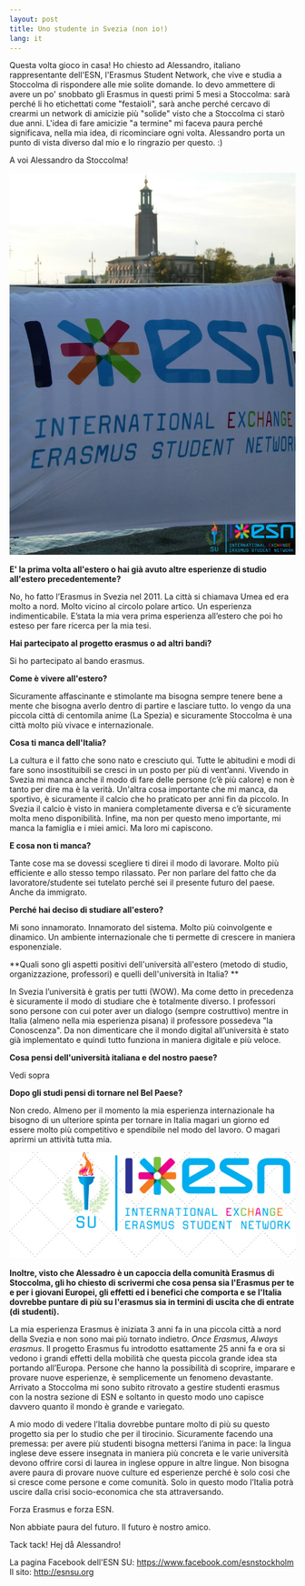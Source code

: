 ```yaml
---
layout: post
title: Uno studente in Svezia (non io!)
lang: it
---
```


Questa volta gioco in casa! Ho chiesto ad Alessandro, italiano rappresentante dell'ESN, l'Erasmus Student Network, che vive e studia a Stoccolma di rispondere alle mie solite domande. Io devo ammettere di avere un po' snobbato gli Erasmus in questi primi 5 mesi a Stoccolma: sar&agrave; perch&eacute; li ho etichettati come "festaioli", sar&agrave; anche perch&eacute; cercavo di crearmi un network di amicizie pi&ugrave; "solide" visto che a Stoccolma ci star&ograve; due anni. L'idea di fare amicizie "a termine" mi faceva paura perch&eacute; significava, nella mia idea, di ricominciare ogni volta. Alessandro porta un punto di vista diverso dal mio e lo ringrazio per questo. :)

A voi Alessandro da Stoccolma!

<img src="../src/images/wp/2014/12/1264314_1501691013424872_6006997157552810341_o.jpg" alt="Foto presa dalla pagina Facebook dell'ESN SU." />

**E' la prima volta all'estero o hai gi&agrave; avuto altre esperienze di studio all'estero precedentemente?**

No, ho fatto l&rsquo;Erasmus in Svezia nel 2011. La citt&agrave; si chiamava Umea ed era molto a nord. Molto vicino al circolo polare artico. Un esperienza indimenticabile. E&rsquo;stata la mia vera prima esperienza all&rsquo;estero che poi ho esteso per fare ricerca per la mia tesi.

**Hai partecipato al progetto erasmus o ad altri bandi?**

Si ho partecipato al bando erasmus.

**Come &egrave; vivere all'estero?**

Sicuramente affascinante e stimolante ma bisogna sempre tenere bene a mente che bisogna averlo dentro di partire e lasciare tutto. Io vengo da una piccola citt&agrave; di centomila anime (La Spezia) e sicuramente Stoccolma &egrave; una citt&agrave; molto pi&ugrave; vivace e internazionale.

**Cosa ti manca dell'Italia?**

La cultura e il fatto che sono nato e cresciuto qui. Tutte le abitudini e modi di fare sono insostituibili se cresci in un posto per pi&ugrave; di vent&rsquo;anni. Vivendo in Svezia mi manca anche il modo di fare delle persone (c&rsquo;&egrave; pi&ugrave; calore) e non &egrave; tanto per dire ma &egrave; la verit&agrave;. Un'altra cosa importante che mi manca, da sportivo, &egrave; sicuramente il calcio che ho praticato per anni fin da piccolo. In Svezia il calcio &egrave; visto in maniera completamente diversa e c&rsquo;&egrave; sicuramente molta meno disponibilit&agrave;. Infine, ma non per questo meno importante, mi manca la famiglia e i miei amici. Ma loro mi capiscono.

**E cosa non ti manca?**

Tante cose ma se dovessi scegliere ti direi il modo di lavorare. Molto pi&ugrave; efficiente e allo stesso tempo rilassato. Per non parlare del fatto che da lavoratore/studente sei tutelato perch&eacute; sei il presente futuro del paese. Anche da immigrato.

**Perch&eacute; hai deciso di studiare all'estero?**

Mi sono innamorato. Innamorato del sistema. Molto pi&ugrave; coinvolgente e dinamico. Un ambiente internazionale che ti permette di crescere in maniera esponenziale.

**Quali sono gli aspetti positivi dell'universit&agrave; all'estero (metodo di studio, organizzazione, professori) e quelli dell'universit&agrave; in Italia? **

In Svezia l&rsquo;universit&agrave; &egrave; gratis per tutti (WOW). Ma come detto in precedenza &egrave; sicuramente il modo di studiare che &egrave; totalmente diverso. I professori sono persone con cui poter aver un dialogo (sempre costruttivo) mentre in Italia (almeno nella mia esperienza pisana) il professore possedeva "la Conoscenza". Da non dimenticare che il mondo digital all&rsquo;universit&agrave; &egrave; stato gi&agrave; implementato e quindi tutto funziona in maniera digitale e pi&ugrave; veloce.

**Cosa pensi dell'universit&agrave; italiana e del nostro paese?**

Vedi sopra

**Dopo gli studi pensi di tornare nel Bel Paese?**

Non credo. Almeno per il momento la mia esperienza internazionale ha bisogno di un ulteriore spinta per tornare in Italia magari un giorno ed essere molto pi&ugrave; competitivo e spendibile nel modo del lavoro. O magari aprirmi un attivit&agrave; tutta mia.

<img src="../src/images/wp/2014/12/10441362_1469446943315946_4974311980389370625_n.jpg" alt="Foto rubata alla pagina FB dell'ESN SU." />

**Inoltre, visto che Alessadro &egrave; un capoccia della comunit&agrave; Erasmus di Stoccolma, gli ho chiesto di scrivermi che cosa pensa sia l'Erasmus per te e per i giovani Europei, gli effetti ed i benefici che comporta e se l'Italia dovrebbe puntare di pi&ugrave; su l'erasmus sia in termini di uscita che di entrate (di studenti).**

La mia esperienza Erasmus &egrave; iniziata 3 anni fa in una piccola citt&agrave; a nord della Svezia e non sono mai pi&ugrave; tornato indietro.<em> Once Erasmus, Always erasmus</em>. Il progetto Erasmus fu introdotto esattamente 25 anni fa e ora si vedono i grandi effetti della mobilit&agrave; che questa piccola grande idea sta portando all&rsquo;Europa. Persone che hanno la possibilit&agrave; di scoprire, imparare e provare nuove esperienze, &egrave; semplicemente un fenomeno devastante. Arrivato a Stoccolma mi sono subito ritrovato a gestire studenti erasmus con la nostra sezione di ESN e soltanto in questo modo uno capisce davvero quanto il mondo &egrave; grande e variegato.

A mio modo di vedere l&rsquo;Italia dovrebbe puntare molto di pi&ugrave; su questo progetto sia per lo studio che per il tirocinio. Sicuramente facendo una premessa: per avere pi&ugrave; studenti bisogna mettersi l&rsquo;anima in pace: la lingua inglese deve essere insegnata in maniera pi&ugrave; concreta e le varie universit&agrave; devono offrire corsi di laurea in inglese oppure in&nbsp;altre lingue. Non bisogna avere paura di provare nuove culture ed esperienze perch&eacute; &egrave; solo cosi che si cresce come persone e come comunit&agrave;. Solo in questo modo l&rsquo;Italia potr&agrave; uscire dalla crisi socio-economica che sta attraversando.

Forza Erasmus e forza ESN.

Non abbiate paura del futuro. Il futuro &egrave; nostro amico.

Tack tack! Hej d&aring; Alessandro!

La pagina Facebook dell'ESN SU: <a href="https://www.facebook.com/esnstockholm">https://www.facebook.com/esnstockholm</a>
Il sito: <a href="http://esnsu.org">http://esnsu.org</a>
